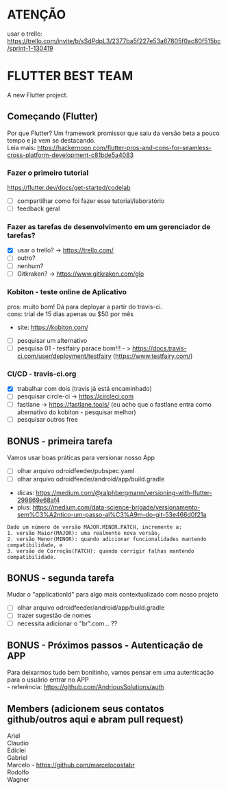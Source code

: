 # ATENÇÃO  
usar o trello:  
https://trello.com/invite/b/sSdPdpL3/2377ba5f227e53a67805f0ac80f515bc/sprint-1-130419

# FLUTTER BEST TEAM

A new Flutter project.

## Começando (Flutter)  
Por que Flutter? Um framework promissor que saiu da versão beta a pouco tempo e já vem se destacando.  
Leia mais: https://hackernoon.com/flutter-pros-and-cons-for-seamless-cross-platform-development-c81bde5a4083  

### Fazer o primeiro tutorial  

https://flutter.dev/docs/get-started/codelab  
- [ ] compartilhar como foi fazer esse tutorial/laboratório  
- [ ] feedback geral  
    
### Fazer as tarefas de desenvolvimento em um gerenciador de tarefas?  

- [x] usar o trello? -> https://trello.com/  
- [ ] outro?  
- [ ] nenhum?  
- [ ] Gitkraken? -> https://www.gitkraken.com/glo  
    
### Kobiton - teste online de Aplicativo  
pros: muito bom! Dá para deployar a partir do travis-ci.  
cons: trial de 15 dias apenas ou $50 por mês  
- site: https://kobiton.com/  
- [ ] pesquisar um alternativo  
- [ ] pesquisa 01 - testfairy parace bom!!! - > https://docs.travis-ci.com/user/deployment/testfairy (https://www.testfairy.com/)
    
### CI/CD - travis-ci.org  

- [x] trabalhar com dois (travis já está encaminhado)
- [ ] pesquisar circle-ci -> https://circleci.com  
- [ ] fastlane -> https://fastlane.tools/ (eu acho que o fastlane entra como alternativo do kobiton - pesquisar melhor)  
- [ ] pesquisar outros free

## BONUS - primeira tarefa  

Vamos usar boas práticas para versionar nosso App  
- [ ] olhar arquivo odroidfeeder/pubspec.yaml  
- [ ] olhar arquivo odroidfeeder/android/app/build.gradle  
- dicas: https://medium.com/@ralphbergmann/versioning-with-flutter-299869e68af4  
- plus: https://medium.com/data-science-brigade/versionamento-sem%C3%A2ntico-um-passo-al%C3%A9m-do-git-53e466d0f21a  
```
Dado um número de versão MAJOR.MINOR.PATCH, incremente a:  
1. versão Maior(MAJOR): uma realmente nova versão,  
2. versão Menor(MINOR): quando adicionar funcionalidades mantendo compatibilidade, e  
3. versão de Correção(PATCH): quando corrigir falhas mantendo compatibilidade.  
```

## BONUS - segunda tarefa  

Mudar o "applicationId" para algo mais contextualizado com nosso projeto   
- [ ] olhar arquivo odroidfeeder/android/app/build.gradle  
- [ ] trazer sugestão de nomes  
- [ ] necessita adicionar o "br".com... ??  

## BONUS - Próximos passos - Autenticação de APP  

Para deixarmos tudo bem bonitinho, vamos pensar em uma autenticação para o usuário entrar no APP  
    - referência: https://github.com/AndriousSolutions/auth  

## Members (adicionem seus contatos github/outros aqui e abram pull request)
Ariel  
Claudio             
Ediclei  
Gabriel    
Marcelo  -  https://github.com/marcelocostabr  
Rodolfo    
Wagner  
